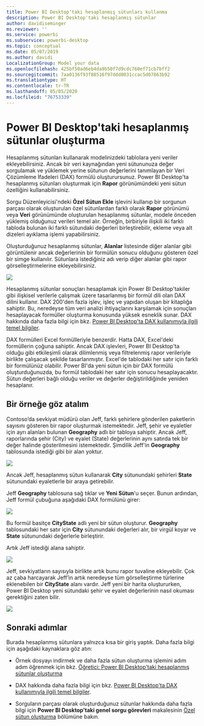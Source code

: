 ```yaml
---
title: Power BI Desktop'taki hesaplanmış sütunları kullanma
description: Power BI Desktop'taki hesaplanmış sütunlar
author: davidiseminger
ms.reviewer: ''
ms.service: powerbi
ms.subservice: powerbi-desktop
ms.topic: conceptual
ms.date: 05/07/2019
ms.author: davidi
LocalizationGroup: Model your data
ms.openlocfilehash: 425bf50ad6eb4da9b50f7d9cdc760ef71cb7bff2
ms.sourcegitcommit: 7aa0136f93f88516f97ddd8031ccac5d07863b92
ms.translationtype: HT
ms.contentlocale: tr-TR
ms.lasthandoff: 05/05/2020
ms.locfileid: "76753339"
---
```

# <a name="create-calculated-columns-in-power-bi-desktop"></a>Power BI Desktop'taki hesaplanmış sütunlar oluşturma
Hesaplanmış sütunları kullanarak modelinizdeki tablolara yeni veriler ekleyebilirsiniz. Ancak bir veri kaynağından yeni sütununuza değer sorgulamak ve yüklemek yerine sütunun değerlerini tanımlayan bir Veri Çözümleme İfadeleri (DAX) formülü oluşturursunuz. Power BI Desktop'ta hesaplanmış sütunları oluşturmak için **Rapor** görünümündeki yeni sütun özelliğini kullanabilirsiniz.

Sorgu Düzenleyicisi'ndeki **Özel Sütun Ekle** işlevini kullanıp bir sorgunun parçası olarak oluşturulan özel sütunlardan farklı olarak **Rapor** görünümü veya **Veri** görünümünde oluşturulan hesaplanmış sütunlar, modele önceden yüklemiş olduğunuz verileri temel alır. Örneğin, birbiriyle ilişkili iki farklı tabloda bulunan iki farklı sütundaki değerleri birleştirebilir, ekleme veya alt dizeleri ayıklama işlemi yapabilirsiniz.

Oluşturduğunuz hesaplanmış sütunlar, **Alanlar** listesinde diğer alanlar gibi görüntülenir ancak değerlerinin bir formülün sonucu olduğunu gösteren özel bir simge kullanılır. Sütunlara istediğiniz adı verip diğer alanlar gibi rapor görselleştirmelerine ekleyebilirsiniz.

![](media/desktop-calculated-columns/calccolinpbid_fields.png)

Hesaplanmış sütunlar sonuçları hesaplamak için Power BI Desktop'takiler gibi ilişkisel verilerle çalışmak üzere tasarlanmış bir formül dili olan DAX dilini kullanır. DAX 200'den fazla işlev, işleç ve yapıdan oluşan bir kitaplığa sahiptir. Bu, neredeyse tüm veri analizi ihtiyaçlarını karşılamak için sonuçları hesaplayacak formüller oluşturma konusunda yüksek esneklik sunar. DAX hakkında daha fazla bilgi için bkz. [Power BI Desktop'ta DAX kullanımıyla ilgili temel bilgiler](desktop-quickstart-learn-dax-basics.md).

DAX formülleri Excel formülleriyle benzerdir. Hatta DAX, Excel'deki formüllerin çoğuna sahiptir. Ancak DAX işlevleri, Power BI Desktop'ta olduğu gibi etkileşimli olarak dilimlenmiş veya filtrelenmiş rapor verileriyle birlikte çalışacak şekilde tasarlanmıştır. Excel'de tablodaki her satır için farklı bir formülünüz olabilir. Power BI'da yeni sütun için bir DAX formülü oluşturduğunuzda, bu formül tablodaki her satır için sonucu hesaplayacaktır. Sütun değerleri bağlı olduğu veriler ve değerler değiştirildiğinde yeniden hesaplanır.

## <a name="lets-look-at-an-example"></a>Bir örneğe göz atalım
Contoso’da sevkiyat müdürü olan Jeff, farklı şehirlere gönderilen paketlerin sayısını gösteren bir rapor oluşturmak istemektedir. Jeff, şehir ve eyaletler için ayrı alanları bulunan **Geography** adlı bir tabloya sahiptir. Ancak Jeff, raporlarında şehir (City) ve eyalet (State) değerlerinin aynı satırda tek bir değer halinde gösterilmesini istemektedir. Şimdilik Jeff'in **Geography** tablosunda istediği gibi bir alan yoktur.

![](media/desktop-calculated-columns/calccolinpbid_cityandstatefields.png)

Ancak Jeff, hesaplanmış sütun kullanarak **City** sütunundaki şehirleri **State** sütunundaki eyaletlerle bir araya getirebilir.

Jeff **Geography** tablosuna sağ tıklar ve **Yeni Sütun**'u seçer. Bunun ardından, Jeff formül çubuğuna aşağıdaki DAX formülünü girer:

![](media/desktop-calculated-columns/calccolinpbid_formula.png)

Bu formül basitçe **CityState** adlı yeni bir sütun oluşturur. **Geography** tablosundaki her satır için **City** sütunundaki değerleri alır, bir virgül koyar ve **State** sütunundaki değerlerle birleştirir.

Artık Jeff istediği alana sahiptir.

![](media/desktop-calculated-columns/calccolinpbid_citystatefield.png)

Jeff, sevkiyatların sayısıyla birlikte artık bunu rapor tuvaline ekleyebilir. Çok az çaba harcayarak Jeff’in artık neredeyse tüm görselleştirme türlerine eklenebilen bir **CityState** alanı vardır. Jeff yeni bir harita oluştururken, Power BI Desktop yeni sütundaki şehir ve eyalet değerlerinin nasıl okuması gerektiğini zaten bilir.

![](media/desktop-calculated-columns/calccolinpbid_citystatemap.png)

## <a name="next-steps"></a>Sonraki adımlar
Burada hesaplanmış sütunlara yalnızca kısa bir giriş yaptık. Daha fazla bilgi için aşağıdaki kaynaklara göz atın:

* Örnek dosyayı indirmek ve daha fazla sütun oluşturma işlemini adım adım öğrenmek için bkz. [Öğretici: Power BI Desktop'taki hesaplanmış sütunlar oluşturma](desktop-tutorial-create-calculated-columns.md)

* DAX hakkında daha fazla bilgi için bkz. [Power BI Desktop'ta DAX kullanımıyla ilgili temel bilgiler](desktop-quickstart-learn-dax-basics.md).

* Sorguların parçası olarak oluşturduğunuz sütunlar hakkında daha fazla bilgi için **Power BI Desktop'taki genel sorgu görevleri** makalesinin [Özel sütun oluşturma](desktop-common-query-tasks.md) bölümüne bakın.  

